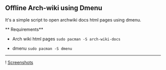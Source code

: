 ## Offline Arch-wiki using Dmenu

It's a simple script to open archwiki docs html pages using dmenu.

** Requirements**

-  Arch wiki html pages 
`sudo pacman -S arch-wiki-docs`

- dmenu
`sudo pacman -S dmenu`
***
! [Screenshots](./mpv-shot0001.jpg)



